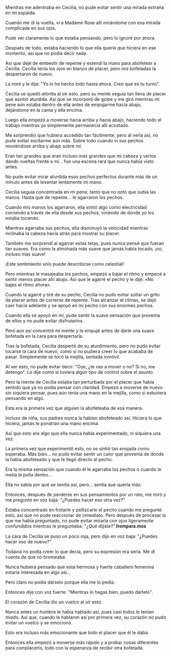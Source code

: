 
Mientras me adentraba en Cecilia, no pude evitar sentir una mirada extraña en mi espalda.

Cuando me di la vuelta, vi a Madame Rose allí mirándome con esa mirada complicada en sus ojos.

Pude ver claramente lo que estaba pensando, pero lo ignoré por ahora.

Después de todo, estaba haciendo lo que ella quería que hiciera en ese momento, así que no podía decir nada.

Así que dejé de embestir de repente y extendí la mano para abofetear a Cecilia. Cecilia tenía los ojos en blanco de placer, pero mis bofetadas la despertaron de nuevo.

La miré y le dije: "Yo lo he hecho todo hasta ahora. Creo que es tu turno".

Cecilia se quedó atónita al oír esto, pero su mente seguía tan llena de placer que asintió aturdida. Así que se incorporó de golpe y me giró mientras mi pene aún estaba dentro de ella antes de empujarme hacia abajo, dejándome en la cama y ella encima.

Luego ella empezó a moverse hacia arriba y hacia abajo, haciendo todo el trabajo mientras yo simplemente permanecía allí acostado.

Me sorprendió que hubiera accedido tan fácilmente, pero al verla así, no pude evitar excitarme aún más. Sobre todo cuando vi sus pechos moviéndose arriba y abajo sobre mí.

Eran tan grandes que eran incluso más grandes que mi cabeza y verlos dando vueltas frente a mí... fue una escena rara que nunca había visto antes.

No pude evitar mirar aturdida esos pechos perfectos durante más de un minuto antes de levantar lentamente mi mano.

Cecilia seguía concentrada en mi pene, tanto que no notó que subía las manos. Hasta que de repente... le agarraron los pechos.

Cuando mis manos los agarraron, ella sintió algo como electricidad corriendo a través de ella desde sus pechos, viniendo de donde yo los estaba tocando.

Mientras agarraba sus pechos, ella disminuyó la velocidad mientras inclinaba la cabeza hacia atrás para mostrar su placer.

También me sorprendí al agarrar estas tetas, pues nunca pensé que fueran tan suaves. Era como la almohada más suave que jamás había tocado, ¡no, incluso más suave!

¡Este sentimiento sólo puede describirse como celestial!

Pero mientras le masajeaba los pechos, empezó a bajar el ritmo y empecé a sentir menos placer ahí abajo. Así que le agarré el pecho y le dije: «No bajes el ritmo ahora».

Cuando la agarré y tiré de su pecho, Cecilia no pudo evitar soltar un grito de placer antes de correrse de repente. Tras alcanzar el clímax, se dejó caer hacia adelante y se apoyó en mi pecho con sus enormes pechos.

Cuando ella se apoyó en mí, pude sentir la suave sensación que provenía de ellos y no pude evitar disfrutarlos.

Pero aun así concentré mi mente y la empujé antes de darle una suave bofetada en la cara para despertarla.

Tras la bofetada, Cecilia despertó de su aturdimiento, pero no pudo evitar tocarse la cara de nuevo, como si no pudiera creer lo que acababa de pasar. Simplemente se tocó la mejilla, sentada inmóvil.

Al ver esto, no pude evitar decir: "Oye, ¿te vas a mover o no? Si no, me detengo". Lo dije como si tuviera algún tipo de control sobre el asunto.

Pero la mente de Cecilia estaba tan perturbada por el placer que había sentido que ya no podía pensar con claridad. Empezó a moverse de nuevo sin siquiera pensar, pues aún tenía una mano en la mejilla, como si estuviera pensando en algo.

Esta era la primera vez que alguien la abofeteaba de esa manera.

Incluso de niña, sus padres nunca la habían abofeteado así. Hiciera lo que hiciera, jamás le pondrían una mano encima.

Así que esto era algo que ella nunca había experimentado, ni siquiera una vez.

La primera vez que experimentó esto, no se sintió tan enojada como esperaba. Más bien... no pudo evitar sentir un calor que provenía de donde la había abofeteado y que le llegó directo al pecho.

Era la misma sensación que cuando él le agarraba los pechos o cuando le metía la polla dentro...

Ella no sabía por qué se sentía así, pero... sentía que quería más.

Entonces, después de perderse en sus pensamientos por un rato, me miró y me preguntó en voz baja: "¿Puedes hacer eso otra vez?"

Estaba concentrado en frotarle y pellizcarle el pecho cuando me preguntó esto, así que no pude reaccionar de inmediato. Pero después de procesar lo que me había preguntado, no pude evitar mirarla con ojos ligeramente confundidos mientras le preguntaba: "¿Qué dijiste?".𝐟𝐫𝐞𝐦𝐩𝐚𝐫𝐚.𝐦𝐨𝐬

La cara de Cecilia se puso un poco roja, pero dijo en voz baja: "¿Puedes hacer eso de nuevo?"

Todavía no podía creer lo que decía, pero su expresión era seria. Me di cuenta de que no bromeaba.

Nunca hubiera pensado que esta hermosa y fuerte caballero femenina estaría interesada en algo así...

Pero claro no podía dárselo porque ella me lo pedía.

Entonces dije con voz fuerte: "Mientras lo hagas bien, puedo dártelo".

El corazón de Cecilia dio un vuelco al oír esto.

Nunca antes un hombre le había hablado así, pues casi todos le tenían miedo. Así que, cuando le hablaron así por primera vez, su corazón no pudo evitar un vuelco y se emocionó.

Esto era incluso más emocionante que todo el placer que él le daba.

Entonces ella empezó a moverse más rápido y a probar cosas diferentes para complacerlo, todo con la esperanza de recibir otra bofetada.